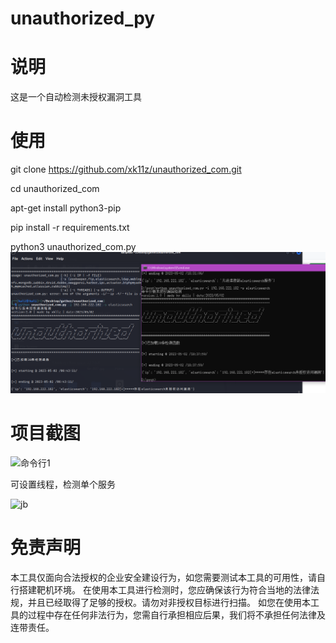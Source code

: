 # unauthorized_py
# 说明
这是一个自动检测未授权漏洞工具
# 使用
git clone https://github.com/xk11z/unauthorized_com.git 

cd unauthorized_com

apt-get install python3-pip  

pip install -r requirements.txt 

python3 unauthorized_com.py
![新](README.assets/235645909-5bae142b-bc86-47b1-a783-7788fe84e1f8.PNG)

# 项目截图
![命令行1](https://user-images.githubusercontent.com/126586204/235634475-167faeea-94c2-4b9e-8431-6725cdcb94d1.PNG)

可设置线程，检测单个服务


![jb](https://user-images.githubusercontent.com/126586204/235634788-27fc9bfb-2243-45d0-8bdf-54dd82a132df.PNG)




# 免责声明
本工具仅面向合法授权的企业安全建设行为，如您需要测试本工具的可用性，请自行搭建靶机环境。 在使用本工具进行检测时，您应确保该行为符合当地的法律法规，并且已经取得了足够的授权。请勿对非授权目标进行扫描。 如您在使用本工具的过程中存在任何非法行为，您需自行承担相应后果，我们将不承担任何法律及连带责任。
